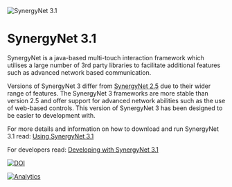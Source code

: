 ![SynergyNet 3.1](https://raw.githubusercontent.com/wiki/synergynet/synergynet3/synergynet3_preview_full.png)

# SynergyNet 3.1

SynergyNet is a java-based multi-touch interaction framework which utilises a large number of 3rd party libraries to facilitate additional features such as advanced network based communication.

Versions of SynergyNet 3 differ from [SynergyNet 2.5](https://github.com/synergynet/synergynet2.5) due to their wider range of features.  The SynergyNet 3 frameworks are more stable than version 2.5 and offer support for advanced network abilities such as the use of web-based controls.  This version of SynergyNet 3 has been designed to be easier to development with.

For more details and information on how to download and run SynergyNet 3.1 read: [Using SynergyNet 3.1](https://github.com/synergynet/synergynet3.1/wiki/Running-SynergyNet-3.1)

For developers read:  [Developing with SynergyNet 3.1](https://github.com/synergynet/synergynet3.1/wiki/Developing-with-SynergyNet-3.1)

[![DOI](https://zenodo.org/badge/doi/10.5281/zenodo.54562.svg)](http://dx.doi.org/10.5281/zenodo.54562)

[![Analytics](https://ga-beacon.appspot.com/UA-29400586-7/synergynet3-1?pixel)](https://github.com/igrigorik/ga-beacon)
